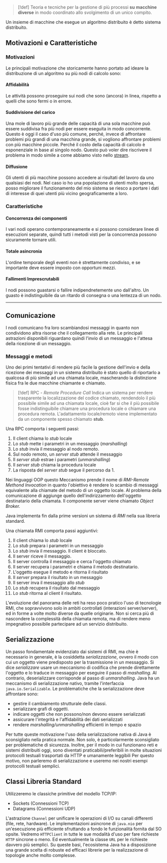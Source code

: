 >[!def]
>Teoria e tecniche per la gestione di più processi **su** **macchine diverse** in modo coordinato allo svolgimento di un unico compito.

Un insieme di macchine che esegue un algoritmo distribuito è detto sistema distribuito.

## Motivazioni e Caratteristiche
### Motivazioni
Le principali motivazione che storicamente hanno portato ad ideare la distribuzione di un algoritmo su più nodi di calcolo sono:
#### Affidabilità
Le attività possono proseguire sui nodi che sono (ancora) in linea, rispetto a quelli che sono fermi o in errore.
#### Suddivisione del carico
Una mole di lavoro più grande delle capacità di una sola macchine può essere suddivisa fra più nodi per essere eseguita in modo concorrente.
Questo è oggi il caso d'uso più comune, perché, invece di affrontare problemi più grandi di una macchina grande, si vogliono affrontare problemi con più macchine piccole. 
Perché il costo della capacità di calcolo è esponenziale in base al singolo nodo.
Questo può voler dire riscrivere il problema in modo simile a come abbiamo visto nello [stream](Stream%20Paralleli).

#### Diffusione
Gli utenti di più macchine possono accedere ai risultati del lavoro da uno qualsiasi dei nodi.
Nel caso io ho una popolazione di utenti molto spersa, posso migliorare il funzionamento del mio sistema se riesco a portare i dati di interesse di quei utenti più vicino geograficamente a loro.

### Caratteristiche
#### Concorrenza dei componenti
I vari nodi operano contemporaneamente e si possono considerare linee di esecuzioni separate, quindi tutti i metodi visti per la concorrenza possono sicuramente tornare utili.
#### Totale asincronia
L'ordine temporale degli eventi non è strettamente condiviso, e se importante deve essere imposto con opportuni mezzi.
#### Fallimenti Imprescrutabili
I nodi possono guastarsi o fallire indipendnetemente uno dall'altro. Un guasto è indistinguibile da un ritardo di consegna o una lentezza di un nodo.

---
## Comunicazione
I nodi comunicano fra loro scambiandosi messaggi in quanto non condividono altra risorse che il collegamento alla rete.
Le principali astrazioni disponibili riguardano quindi l'invio di un messaggio e l'attesa della ricezione di un messaggio.

### Messaggi e metodi
Uno dei primi tentativi di rendere più facile la gestione dell'invio e della ricezione dei messaggi in un sistema distribuito è stato quello di riportarlo a qualcosa di più simile ad una chiamata locale, mascherando la distinzione fisica fra le due macchine chiamante e chiamato.
>[!def] RPC - _Remote Procedure Call_
>Indica un sistema per rendere trasparente la localizzazione del codice chiamato, rendendolo il più possibile simile ad una chiamata locale, cioè far si che il più possibile fosse indistinguibile chiamare una procedura locale o chiamare una procedura remota.
>L'adattamento locale/remoto viene implementato da un componente spesso chiamato **stub**.

Una RPC comporta i seguenti passi:
1. Il client chiama lo _stub_ locale
2. Lo _stub_ mette i parametri in un messaggio (_marshalling_)
3. Lo _stub_ invia il messaggio al nodo remoto.
4. Sul nodo remoto, un _server stub_ attende il messaggio
5. Il _server stub_ estrae i parametri (_unmarshalling_)
6. Il _server stub_ chiama la procedura locale 
7. La risposta del _server stub_ segue il percorso da 1.

Nei linguaggi OOP questo Meccanismo prende il nome di _RMI-Remote Methond Invocation_ in quanto l'obiettivo è rendere lo scambio di messaggi equivalente alla chiamate del metodo di un oggetto locale.
Al problema della comunicazione di aggiunge quello dell'indirizzamento dell'oggetto destinatario della chiamata.
Il componente server viene chiamato _Object Broker._

Java implementa fin dalla prime versioni un sistema di _RMI_ nella sua libreria standard.

Una chiamata RMI comporta passi aggiuntivi:
1. Il client chiama lo _stub_ locale
2. Lo _stub_ prepara i parametri in un messaggio
3. Lo _stub_ invia il messaggio. Il client è bloccato.
4. Il server riceve il messaggio.
5. Il server controlla il messaggio e cerca l'oggetto chiamato
6. Il server recupera i parametri e chiama il metodo destinatario.
7. L'oggetto esegue il metodo e ritorna il risultato
8. Il _server_ prepara il risultato in un messaggio
9. Il server inva il messaggio allo _stub_
10. Lo _stub_ recupera il risultato dal messaggio
11. Lo _stub_ ritorna al client il risultato.

L'evoluzione del panorama delle reti ha reso poco pratico l'uso di tecnologie RMI, che sopravvivono solo in ambiti controllati (interazioni server/server), ed in forme a volte molto diverse da quelle originarie.
Non si cerca più di nascondere la complessità della chiamata remota, ma di rendere meno impegnativo possibile partecipare ad un servizio distribuito.
## Serializzazione
Un passo fondamentale evidenziato dai sistemi di RMI, ma chie è necessario in generale, è la cosiddetta _serializzazione_, ovvero il modo con cui un oggetto viene predisposto per la trasmissione in un messaggio.
Si dice _serializzare_ usare un meccanismo di codifica che prende direttamente l'oggetto e lo traduce in messaggio per eseguire il passo di _mashalling_.
Al contrario, deserializzare corrisponde al passo di _unmarshalling_.
Java ha un meccanismo di serializzazione nativo, tramite l'interfaccia `java.io.Serializable`.
Le problematiche che la serializzazione deve affrontare sono:
- gestire il cambiamento strutturale delle classi.
- serializzare grafi di oggetti.
- indicare oggetti che non possono/non devono essere serializzati
- assicurare l'integrità e l'affidabilità dei dati serializzati
- rendere _marshalling/unmarshalling_ efficienti in tempo e spazio

Per tutte queste motivazione l'uso della serializzazione nativa di Java è sconsigliato nella pratica normale.
Non solo, è particolarmente sconsigliato per problematiche di sicurezza.
Inoltre, per il modo in cui funzionano reti e sistemi distribuiti oggi, sono diventati praticabili/preferibili in molte situazioni protocolli testuali trasportati da HTTP e umanamente leggibili
Per questo motivo, non parleremo di serializzazione e useremo nei nostri esempi protocolli testuali semplici.

## Classi Libreria Standard
Utilizzeremo le classiche primitive del modello TCP/IP:
- Sockets (Connessioni TCP)
- Datagrams (Connessioni UDP)

L'astrazione `Channel` per unificare le operazioni di I/O su canali differenti (file, rete, hardware).
Le implementazioni asincrone di `java.nio` per un'esecuzione più efficiente sfruttando a fondo le funzionalità fornita dal SO opsite.
Vedremo `HTTPClient` in tutte le sue modalità d'uso per fare richieste `HTTP` sincrone o meno. Ed eventualmente la classe `URL` per le richieste davvero più semplici.
Su queste basi, l'ecosistema Java ha a disposizione una grande scelta di robuste ed efficaci librerie per la  realizzazione di topologie anche molto complesse.